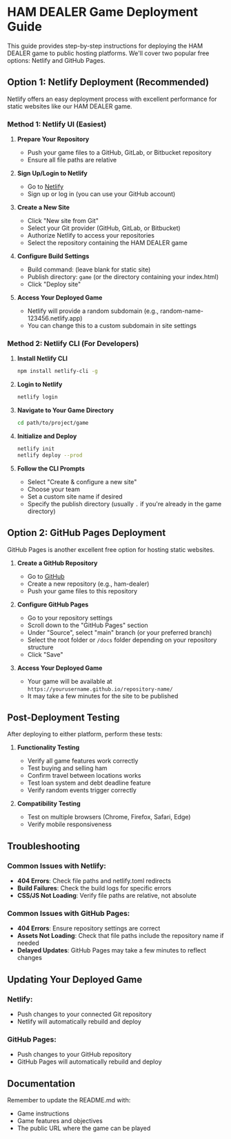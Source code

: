 # HAM DEALER Game Deployment Guide

This guide provides step-by-step instructions for deploying the HAM DEALER game to public hosting platforms. We'll cover two popular free options: Netlify and GitHub Pages.

## Option 1: Netlify Deployment (Recommended)

Netlify offers an easy deployment process with excellent performance for static websites like our HAM DEALER game.

### Method 1: Netlify UI (Easiest)

1. **Prepare Your Repository**
   - Push your game files to a GitHub, GitLab, or Bitbucket repository
   - Ensure all file paths are relative

2. **Sign Up/Login to Netlify**
   - Go to [Netlify](https://app.netlify.com/)
   - Sign up or log in (you can use your GitHub account)

3. **Create a New Site**
   - Click "New site from Git"
   - Select your Git provider (GitHub, GitLab, or Bitbucket)
   - Authorize Netlify to access your repositories
   - Select the repository containing the HAM DEALER game

4. **Configure Build Settings**
   - Build command: (leave blank for static site)
   - Publish directory: `game` (or the directory containing your index.html)
   - Click "Deploy site"

5. **Access Your Deployed Game**
   - Netlify will provide a random subdomain (e.g., random-name-123456.netlify.app)
   - You can change this to a custom subdomain in site settings

### Method 2: Netlify CLI (For Developers)

1. **Install Netlify CLI**
   ```bash
   npm install netlify-cli -g
   ```

2. **Login to Netlify**
   ```bash
   netlify login
   ```

3. **Navigate to Your Game Directory**
   ```bash
   cd path/to/project/game
   ```

4. **Initialize and Deploy**
   ```bash
   netlify init
   netlify deploy --prod
   ```

5. **Follow the CLI Prompts**
   - Select "Create & configure a new site"
   - Choose your team
   - Set a custom site name if desired
   - Specify the publish directory (usually `.` if you're already in the game directory)

## Option 2: GitHub Pages Deployment

GitHub Pages is another excellent free option for hosting static websites.

1. **Create a GitHub Repository**
   - Go to [GitHub](https://github.com)
   - Create a new repository (e.g., ham-dealer)
   - Push your game files to this repository

2. **Configure GitHub Pages**
   - Go to your repository settings
   - Scroll down to the "GitHub Pages" section
   - Under "Source", select "main" branch (or your preferred branch)
   - Select the root folder or `/docs` folder depending on your repository structure
   - Click "Save"

3. **Access Your Deployed Game**
   - Your game will be available at `https://yourusername.github.io/repository-name/`
   - It may take a few minutes for the site to be published

## Post-Deployment Testing

After deploying to either platform, perform these tests:

1. **Functionality Testing**
   - Verify all game features work correctly
   - Test buying and selling ham
   - Confirm travel between locations works
   - Test loan system and debt deadline feature
   - Verify random events trigger correctly

2. **Compatibility Testing**
   - Test on multiple browsers (Chrome, Firefox, Safari, Edge)
   - Verify mobile responsiveness

## Troubleshooting

### Common Issues with Netlify:
- **404 Errors**: Check file paths and netlify.toml redirects
- **Build Failures**: Check the build logs for specific errors
- **CSS/JS Not Loading**: Verify file paths are relative, not absolute

### Common Issues with GitHub Pages:
- **404 Errors**: Ensure repository settings are correct
- **Assets Not Loading**: Check that file paths include the repository name if needed
- **Delayed Updates**: GitHub Pages may take a few minutes to reflect changes

## Updating Your Deployed Game

### Netlify:
- Push changes to your connected Git repository
- Netlify will automatically rebuild and deploy

### GitHub Pages:
- Push changes to your GitHub repository
- GitHub Pages will automatically rebuild and deploy

## Documentation

Remember to update the README.md with:
- Game instructions
- Game features and objectives
- The public URL where the game can be played